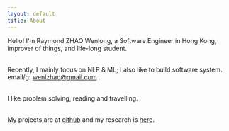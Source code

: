 ```yaml
---
layout: default
title: About
---
```

Hello! I'm Raymond ZHAO Wenlong, a Software Engineer in Hong Kong, improver of things, and life-long student.   
<br>  

Recently, I mainly focus on NLP & ML; I also like to build software system.  
email/g: wenlzhao@gmail.com .   
<br>

I like problem solving, reading and travelling.  
<br>  
  
My projects are at [github](https://github.com/muyun) and my research is [here](http://muyun.github.io/research/).  
<br>

